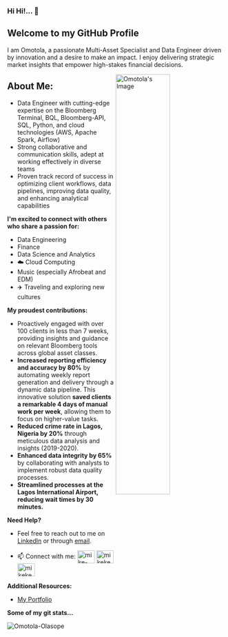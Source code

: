 ### Hi Hi!... 👋
## Welcome to my GitHub Profile 

I am Omotola, a passionate Multi-Asset Specialist and Data Engineer driven by innovation and a desire to make an impact.  I enjoy delivering strategic market insights that empower high-stakes financial decisions. 

<picture>
 <source media="(prefers-color-scheme: dark)" srcset="https://omotola-olasope.github.io/assets/img/IMG_9985.jpeg">
 <source media="(prefers-color-scheme: light)" srcset="https://omotola-olasope.github.io/assets/img/IMG_9144.jpeg">
 <img align="right" alt="Omotola's Image" src="https://omotola-olasope.github.io/assets/img/IMG_9985.jpeg" width="50%" height="50%">
</picture>


## About Me:

* Data Engineer with cutting-edge expertise on the Bloomberg Terminal, BQL, Bloomberg-API, SQL, Python, and cloud technologies (AWS, Apache Spark, Airflow)
*  Strong collaborative and communication skills, adept at working effectively in diverse teams
*  Proven track record of success in optimizing client workflows, data pipelines, improving data quality, and enhancing analytical capabilities
  
**I'm excited to connect with others who share a passion for:**

* ️Data Engineering
* Finance
*  Data Science and Analytics
*  ☁️ Cloud Computing
*  Music (especially Afrobeat and EDM) 
*  ✈️ Traveling and exploring new cultures ️

**My proudest contributions:**

* Proactively engaged with over 100 clients in less than 7 weeks, providing insights and guidance on relevant Bloomberg tools across global asset classes.
* **Increased reporting efficiency and accuracy by 80%** by automating weekly report generation and delivery through a dynamic data pipeline. This innovative solution **saved clients a remarkable 4 days of manual work per week**, allowing them to focus on higher-value tasks.
* **Reduced crime rate in Lagos, Nigeria by 20%** through meticulous data analysis and insights (2019-2020).
* **Enhanced data integrity by 65%** by collaborating with analysts to implement robust data quality processes.
* **Streamlined processes at the Lagos International Airport, reducing wait times by 30 minutes.** 

**Need Help?**

* Feel free to reach out to me on [LinkedIn](https://www.linkedin.com/in/omotola-olasope/) or through [email](tola.olasope@gmail.com).

- 📫 Connect with me: <a href="https://www.linkedin.com/in/omotola-olasope/" target="blank"><img align="center" src="https://raw.githubusercontent.com/rahuldkjain/github-profile-readme-generator/master/src/images/icons/Social/linked-in-alt.svg" alt="mike-houngbadji" height="30" width="40" /></a>
<a href="https://twitter.com/omotolaolasope" target="blank"><img align="center" src="https://raw.githubusercontent.com/rahuldkjain/github-profile-readme-generator/master/src/images/icons/Social/twitter.svg" alt="mikekenneth77" height="30" width="40" /></a>
<a href="https://www.leetcode.com/" target="blank"><img align="center" src="https://raw.githubusercontent.com/rahuldkjain/github-profile-readme-generator/master/src/images/icons/Social/leet-code.svg" alt="mikekenneth77" height="30" width="40" /></a>
</p>

**Additional Resources:**

* [My Portfolio](https://omotola-olasope.github.io)




**Some of my git stats...**

<p><img align="left" src="https://github-readme-stats.vercel.app/api/top-langs?username=Omotola-Olasope&show_icons=true&locale=en&layout=compact" alt="Omotola-Olasope" /></p>
<!--
<p><img align="center" src="https://github-readme-streak-stats.herokuapp.com/?user=Omotola-Olasope&" alt="Omotola-Olasope" /></p>

<!--
<br/>

<p>&nbsp;<img align="center" src="https://github-readme-stats.vercel.app/api?username=Omotola-Olasope&show_icons=true&locale=en" alt="Omotola-Olasope" /></p>



<!--
**Omotola-Olasope/Omotola-Olasope** is a ✨ _special_ ✨ repository because its `README.md` (this file) appears on your GitHub profile.

Here are some ideas to get you started:

- 🔭 I’m currently working on ...
- 🌱 I’m currently learning ...
- 👯 I’m looking to collaborate on ...
- 🤔 I’m looking for help with ...
- 💬 Ask me about ...
- 📫 How to reach me: ...
- 😄 Pronouns: ...
- ⚡ Fun fact: ...
-->
